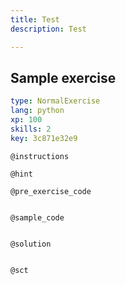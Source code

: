 ```yaml
---
title: Test
description: Test

---
```


## Sample exercise

```yaml
type: NormalExercise
lang: python
xp: 100
skills: 2
key: 3c871e32e9
```


`@instructions`

`@hint`

`@pre_exercise_code`
```{python}

```

`@sample_code`
```{python}

```

`@solution`
```{python}

```

`@sct`
```{python}

```
